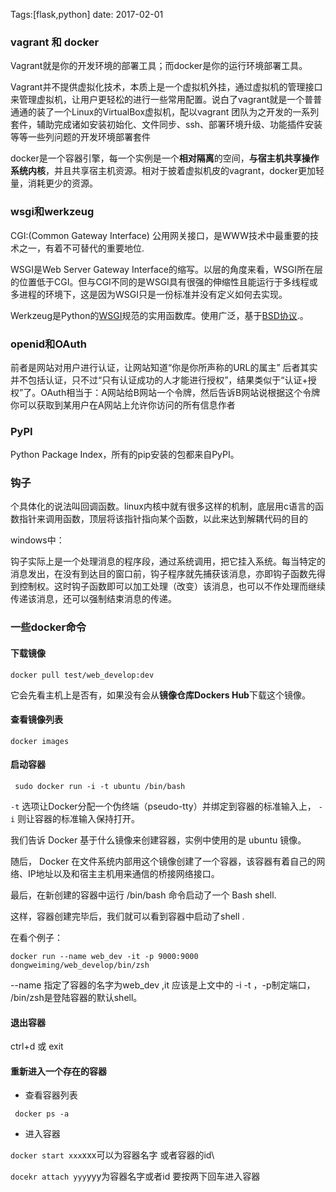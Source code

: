 Tags:[flask,python]  date: 2017-02-01

### vagrant 和 docker

Vagrant就是你的开发环境的部署工具；而docker是你的运行环境部署工具。

Vagrant并不提供虚拟化技术，本质上是一个虚拟机外挂，通过虚拟机的管理接口来管理虚拟机，让用户更轻松的进行一些常用配置。说白了vagrant就是一个普普通通的装了一个Linux的VirtualBox虚拟机，配以vagrant 团队为之开发的一系列套件，辅助完成诸如安装初始化、文件同步、ssh、部署环境升级、功能插件安装等等一些列问题的开发环境部署套件

docker是一个容器引擎，每一个实例是一个**相对隔离**的空间，**与宿主机共享操作系统内核**，并且共享宿主机资源。相对于披着虚拟机皮的vagrant，docker更加轻量，消耗更少的资源。



### wsgi和werkzeug

CGI:(Common Gateway Interface) 公用网关接口，是WWW技术中最重要的技术之一，有着不可替代的重要地位.

WSGI是Web Server Gateway Interface的缩写。以层的角度来看，WSGI所在层的位置低于CGI。但与CGI不同的是WSGI具有很强的伸缩性且能运行于多线程或多进程的环境下，这是因为WSGI只是一份标准并没有定义如何去实现。

Werkzeug是Python的[WSGI](http://baike.baidu.com/view/1660037.htm)规范的实用函数库。使用广泛，基于[BSD协议](http://baike.baidu.com/view/1178915.htm).。



### openid和OAuth 

前者是网站对用户进行认证，让网站知道“你是你所声称的URL的属主”
后者其实并不包括认证，只不过“只有认证成功的人才能进行授权”，结果类似于“认证+授权”了。OAuth相当于：A网站给B网站一个令牌，然后告诉B网站说根据这个令牌你可以获取到某用户在A网站上允许你访问的所有信息作者



### PyPI

Python Package Index，所有的pip安装的包都来自PyPI。



### 钩子

个具体化的说法叫回调函数。linux内核中就有很多这样的机制，底层用c语言的函数指针来调用函数，顶层将该指针指向某个函数，以此来达到解耦代码的目的

 

windows中：

钩子实际上是一个处理消息的程序段，通过系统调用，把它挂入系统。每当特定的消息发出，在没有到达目的窗口前，钩子程序就先捕获该消息，亦即钩子函数先得到控制权。这时钩子函数即可以加工处理（改变）该消息，也可以不作处理而继续传递该消息，还可以强制结束消息的传递。



###  一些docker命令

#### 下载镜像

`docker pull test/web_develop:dev`

它会先看主机上是否有，如果没有会从**镜像仓库Dockers Hub**下载这个镜像。

#### 查看镜像列表

`docker images`

#### 启动容器

```
 sudo docker run -i -t ubuntu /bin/bash
```

`-t` 选项让Docker分配一个伪终端（pseudo-tty）并绑定到容器的标准输入上， `-i` 则让容器的标准输入保持打开。

我们告诉 Docker 基于什么镜像来创建容器，实例中使用的是 ubuntu 镜像。

随后， Docker 在文件系统内部用这个镜像创建了一个容器，该容器有着自己的网络、IP地址以及和宿主主机用来通信的桥接网络接口。

最后，在新创建的容器中运行 /bin/bash 命令启动了一个 Bash shell.

这样，容器创建完毕后，我们就可以看到容器中启动了shell .

在看个例子：

`docker run --name web_dev -it -p 9000:9000 dongweiming/web_develop/bin/zsh`

--name 指定了容器的名字为web_dev ,it 应该是上文中的 -i -t ，-p制定端口， /bin/zsh是登陆容器的默认shell。

#### 退出容器

ctrl+d 或 exit

#### 重新进入一个存在的容器

*  查看容器列表

` docker ps -a`

* 进入容器

`docker start xxx`xxx可以为容器名字 或者容器的id\

`docekr attach yyy`yyy为容器名字或者id 要按两下回车进入容器


